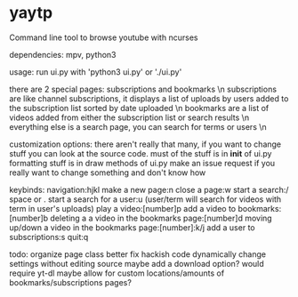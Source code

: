 yaytp
=====

Command line tool to browse youtube with ncurses

dependencies: mpv, python3

usage: run ui.py with 'python3 ui.py' or './ui.py'

there are 2 special pages: subscriptions and bookmarks \n
subscriptions are like channel subscriptions, it displays a list of uploads by users added to the subscription list sorted by date uploaded \n
bookmarks are a list of videos added from either the subscription list or search results \n
everything else is a search page, you can search for terms or users \n


customization options:
there aren't really that many, if you want to change stuff you can look at the source code.
must of the stuff is in __init__ of ui.py
formatting stuff is in draw methods of ui.py
make an issue request if you really want to change something and don't know how


keybinds:
navigation:hjkl
make a new page:n
close a page:w
start a search:/ space or .
start a search for a user:u (user/term will search for videos with term in user's uploads)
play a video:[number]p
add a video to bookmarks:[number]b
deleting a a video in the bookmarks page:[number]d
moving up/down a video in the bookmarks page:[number]:k/j
add a user to subscriptions:s
quit:q


todo:
organize page class better
fix hackish code
dynamically change settings without editing source
maybe add a download option? would require yt-dl
maybe allow for custom locations/amounts of bookmarks/subscriptions pages?

